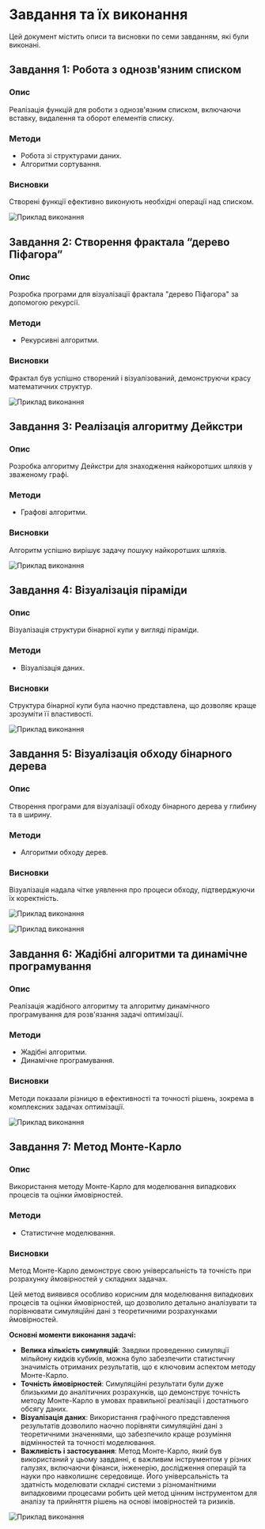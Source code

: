 # Завдання та їх виконання

Цей документ містить описи та висновки по семи завданням, які були виконані.

## Завдання 1: Робота з однозв'язним списком

### Опис
Реалізація функцій для роботи з однозв'язним списком, включаючи вставку, видалення та оборот елементів списку.

### Методи
- Робота зі структурами даних.
- Алгоритми сортування.

### Висновки
Створені функції ефективно виконують необхідні операції над списком.

![Приклад виконання](images/1.png)


## Завдання 2: Створення фрактала “дерево Піфагора”

### Опис
Розробка програми для візуалізації фрактала "дерево Піфагора" за допомогою рекурсії.

### Методи
- Рекурсивні алгоритми.

### Висновки
Фрактал був успішно створений і візуалізований, демонструючи красу математичних структур.

![Приклад виконання](images/2.png)

## Завдання 3: Реалізація алгоритму Дейкстри

### Опис
Розробка алгоритму Дейкстри для знаходження найкоротших шляхів у зваженому графі.

### Методи
- Графові алгоритми.

### Висновки
Алгоритм успішно вирішує задачу пошуку найкоротших шляхів.

![Приклад виконання](images/3.png)

## Завдання 4: Візуалізація піраміди

### Опис
Візуалізація структури бінарної купи у вигляді піраміди.

### Методи
- Візуалізація даних.

### Висновки
Структура бінарної купи була наочно представлена, що дозволяє краще зрозуміти її властивості.

![Приклад виконання](images/4.png)

## Завдання 5: Візуалізація обходу бінарного дерева

### Опис
Створення програми для візуалізації обходу бінарного дерева у глибину та в ширину.

### Методи
- Алгоритми обходу дерев.

### Висновки
Візуалізація надала чітке уявлення про процеси обходу, підтверджуючи їх коректність.

![Приклад виконання](images/5.1.png)

![Приклад виконання](images/5.2.png)

## Завдання 6: Жадібні алгоритми та динамічне програмування

### Опис
Реалізація жадібного алгоритму та алгоритму динамічного програмування для розв'язання задачі оптимізації.

### Методи
- Жадібні алгоритми.
- Динамічне програмування.

### Висновки
Методи показали різницю в ефективності та точності рішень, зокрема в комплексних задачах оптимізації.

![Приклад виконання](images/6.png)

## Завдання 7: Метод Монте-Карло

### Опис
Використання методу Монте-Карло для моделювання випадкових процесів та оцінки ймовірностей.

### Методи
- Статистичне моделювання.

### Висновки
Метод Монте-Карло демонструє свою універсальність та точність при розрахунку ймовірностей у складних задачах.

Цей метод виявився особливо корисним для моделювання випадкових процесів та оцінки ймовірностей, що дозволило детально аналізувати та порівнювати симуляційні дані з теоретичними розрахунками ймовірностей.

**Основні моменти виконання задачі:**

- **Велика кількість симуляцій**: Завдяки проведенню симуляції мільйону кидків кубиків, можна було забезпечити статистичну значимість отриманих результатів, що є ключовим аспектом методу Монте-Карло.
- **Точність ймовірностей**: Симуляційні результати були дуже близькими до аналітичних розрахунків, що демонструє точність методу Монте-Карло в умовах правильної реалізації і достатнього обсягу даних.
- **Візуалізація даних**: Використання графічного представлення результатів дозволило наочно порівняти симуляційні дані з теоретичними значеннями, що забезпечило краще розуміння відмінностей та точності моделювання.
- **Важливість і застосування**:
Метод Монте-Карло, який був використаний у цьому завданні, є важливим інструментом у різних галузях, включаючи фінанси, інженерію, дослідження операцій та науки про навколишнє середовище. Його універсальність та здатність моделювати складні системи з різноманітними випадковими процесами робить цей метод цінним інструментом для аналізу та прийняття рішень на основі імовірностей та ризиків.

![Приклад виконання](images/7.png)